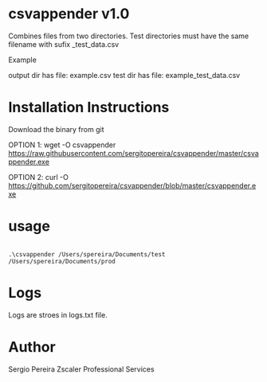 # csvappender v1.0
Combines files from two directories. Test directories must have the  same filename with sufix _test_data.csv

Example

output dir has file: example.csv
test dir has file: example_test_data.csv

# Installation Instructions

Download the binary from git

OPTION 1: 
wget -O csvappender https://raw.githubusercontent.com/sergitopereira/csvappender/master/csvappender.exe

OPTION 2:
curl -O https://github.com/sergitopereira/csvappender/blob/master/csvappender.exe


# usage
```golang

.\csvappender /Users/spereira/Documents/test /Users/spereira/Documents/prod

```
# Logs

Logs are stroes in logs.txt file.

# Author 
Sergio Pereira 
Zscaler Professional Services



